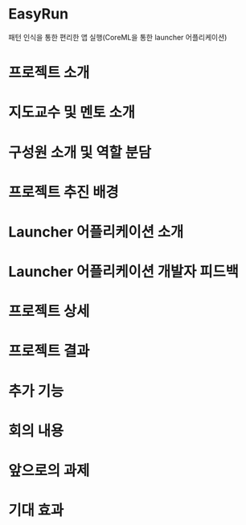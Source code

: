 # EasyRun
패턴 인식을 통한 편리한 앱 실행(CoreML을 통한 launcher 어플리케이션)

# 프로젝트 소개

# 지도교수 및 멘토 소개

# 구성원 소개 및 역할 분담

# 프로젝트 추진 배경

# Launcher 어플리케이션 소개

# Launcher 어플리케이션 개발자 피드백

# 프로젝트 상세

# 프로젝트 결과

# 추가 기능

# 회의 내용

# 앞으로의 과제

# 기대 효과
